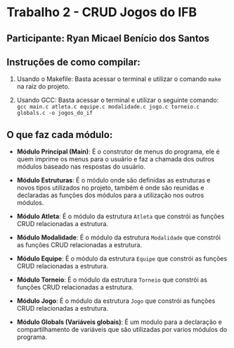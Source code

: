# Trabalho 2 - CRUD Jogos do IFB

## Participante: Ryan Micael Benício dos Santos

## Instruções de como compilar:

1. Usando o Makefile: Basta acessar o terminal e utilizar o comando ```make``` na raiz do projeto. 

2. Usando GCC: Basta acessar o terminal e utilizar o seguinte comando: ```gcc main.c atleta.c equipe.c modalidade.c jogo.c torneio.c globals.c -o jogos_do_if```


## O que faz cada módulo:

- **Módulo Principal (Main)**: É o construtor de menus do programa, ele é quem imprime os menus para o usuário e faz a chamada dos outros módulos baseado nas respostas do usuário.

- **Módulo Estruturas**: É o módulo onde são definidas as estruturas e novos tipos utilizados no projeto, também é onde são reunidas e declaradas as funções dos módulos para a utilização nos outros módulos.

- **Módulo Atleta**: É o módulo da estrutura `Atleta` que constrói as funções CRUD relacionadas a estrutura.

- **Módulo Modalidade**: É o módulo da estrutura `Modalidade` que constrói as funções CRUD relacionadas a estrutura.

- **Módulo Equipe**: É o módulo da estrutura `Equipe` que constrói as funções CRUD relacionadas a estrutura.

- **Módulo Torneio**: É o módulo da estrutura `Torneio` que constrói as funções CRUD relacionadas a estrutura.

- **Módulo Jogo**: É o módulo da estrutura `Jogo` que constrói as funções CRUD relacionadas a estrutura.

- **Módulo Globals (Variáveis globais)**: É um modulo para a declaração e compartilhamento de variáveis que são utilizadas por varios módulos do programa.
